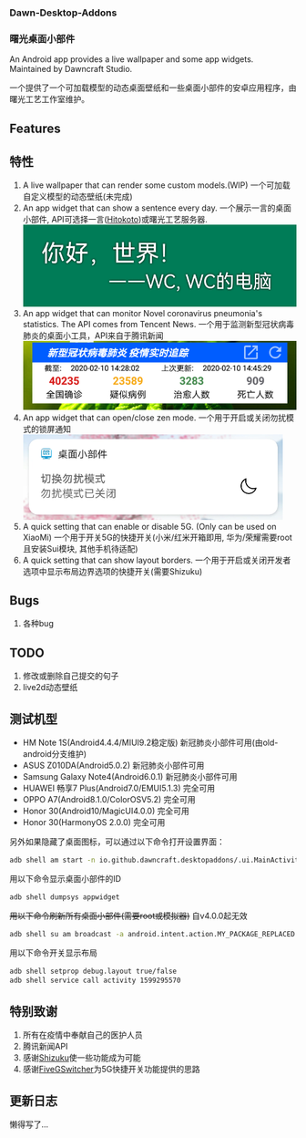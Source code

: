 ### Dawn-Desktop-Addons
### 曙光桌面小部件
An Android app provides a live wallpaper and some app widgets. Maintained by Dawncraft Studio.

一个提供了一个可加载模型的动态桌面壁纸和一些桌面小部件的安卓应用程序，由曙光工艺工作室维护。

## Features
## 特性
1. A live wallpaper that can render some custom models.(WIP)
   一个可加载自定义模型的动态壁纸(未完成)
2. An app widget that can show a sentence every day. 一个展示一言的桌面小部件, API可选择一言([Hitokoto](https://hitokoto.cn/))或曙光工艺服务器.
   ![Screenshot3](./screenshot-3.png)
3. An app widget that can monitor Novel coronavirus pneumonia's statistics. The API comes from Tencent News.
   一个用于监测新型冠状病毒肺炎的桌面小工具，API来自于腾讯新闻
   ![Screenshot1](./screenshot-1.png)
4. An app widget that can open/close zen mode.
   一个用于开启或关闭勿扰模式的锁屏通知
   ![Screenshot2](./screenshot-2.png)
5. A quick setting that can enable or disable 5G. (Only can be used on XiaoMi)
   一个用于开关5G的快捷开关(小米/红米开箱即用, 华为/荣耀需要root且安装Sui模块, 其他手机待适配)
6. A quick setting that can show layout borders.
   一个用于开启或关闭开发者选项中显示布局边界选项的快捷开关(需要Shizuku)

## Bugs
1. 各种bug

## TODO
1. 修改或删除自己提交的句子
2. live2d动态壁纸

## 测试机型
- HM Note 1S(Android4.4.4/MIUI9.2稳定版) 新冠肺炎小部件可用(由old-android分支维护)
- ASUS Z010DA(Android5.0.2) 新冠肺炎小部件可用
- Samsung Galaxy Note4(Android6.0.1) 新冠肺炎小部件可用
- HUAWEI 畅享7 Plus(Android7.0/EMUI5.1.3) 完全可用
- OPPO A7(Android8.1.0/ColorOSV5.2) 完全可用
- Honor 30(Android10/MagicUI4.0.0) 完全可用
- Honor 30(HarmonyOS 2.0.0) 完全可用

另外如果隐藏了桌面图标，可以通过以下命令打开设置界面：
```bash
adb shell am start -n io.github.dawncraft.desktopaddons/.ui.MainActivity
```
用以下命令显示桌面小部件的ID
```bash
adb shell dumpsys appwidget
```
~~用以下命令刷新所有桌面小部件(需要root或模拟器)~~ 自v4.0.0起无效
```bash
adb shell su am broadcast -a android.intent.action.MY_PACKAGE_REPLACED -n io.github.dawncraft.desktopaddons/.broadcast.PackageBroadcastReceiver
```
用以下命令开关显示布局
```bash
adb shell setprop debug.layout true/false
adb shell service call activity 1599295570
```

## 特别致谢
1. 所有在疫情中奉献自己的医护人员
2. 腾讯新闻API
3. 感谢[Shizuku](https://github.com/RikkaApps/Shizuku)使一些功能成为可能
4. 感谢[FiveGSwitcher](https://github.com/ysy950803/FiveGSwitcher)为5G快捷开关功能提供的思路

## 更新日志
懒得写了...

